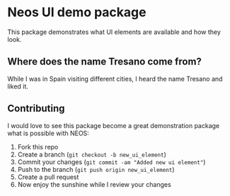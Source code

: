 # Neos UI demo package

This package demonstrates what UI elements are available and how they look.

## Where does the name Tresano come from?

While I was in Spain visiting different cities, I heard the name Tresano and liked it.

## Contributing

I would love to see this package become a great demonstration package what is possible with NEOS:

1. Fork this repo
2. Create a branch (`git checkout -b new_ui_element`)
3. Commit your changes (`git commit -am "Added new ui element"`)
4. Push to the branch (`git push origin new_ui_element`)
5. Create a pull request
6. Now enjoy the sunshine while I review your changes
